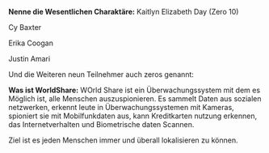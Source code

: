 **Nenne die Wesentlichen Charaktäre:**
Kaitlyn Elizabeth Day (Zero 10)

Cy Baxter 

Erika Coogan

Justin Amari


Und die Weiteren neun Teilnehmer auch zeros genannt:


**Was ist WorldShare:**
WOrld Share ist ein Überwachungssystem mit dem es Möglich ist, alle Menschen auszuspionieren. Es sammelt Daten aus sozialen netzwerken, erkennt leute in Überwachungssystemen mit Kameras, spioniert sie mit Mobilfunkdaten aus, kann Kreditkarten nutzung erkennen, das Internetverhalten und Biometrische daten Scannen.

Ziel ist es jeden Menschen immer und überall lokalisieren zu können.

